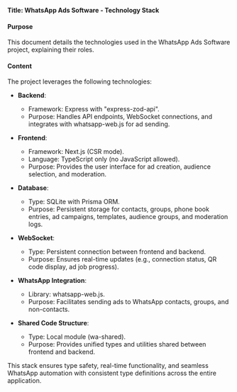 **Title: WhatsApp Ads Software - Technology Stack**

#### Purpose
This document details the technologies used in the WhatsApp Ads Software project, explaining their roles.

#### Content
The project leverages the following technologies:
- **Backend**: 
  - Framework: Express with "express-zod-api".
  - Purpose: Handles API endpoints, WebSocket connections, and integrates with whatsapp-web.js for ad sending.
- **Frontend**: 
  - Framework: Next.js (CSR mode).
  - Language: TypeScript only (no JavaScript allowed).
  - Purpose: Provides the user interface for ad creation, audience selection, and moderation.
- **Database**: 
  - Type: SQLite with Prisma ORM.
  - Purpose: Persistent storage for contacts, groups, phone book entries, ad campaigns, templates, audience groups, and moderation logs.
- **WebSocket**: 
  - Type: Persistent connection between frontend and backend.
  - Purpose: Ensures real-time updates (e.g., connection status, QR code display, ad job progress).
- **WhatsApp Integration**: 
  - Library: whatsapp-web.js.
  - Purpose: Facilitates sending ads to WhatsApp contacts, groups, and non-contacts.

- **Shared Code Structure**:
  - Type: Local module (wa-shared).
  - Purpose: Provides unified types and utilities shared between frontend and backend.

This stack ensures type safety, real-time functionality, and seamless WhatsApp automation with consistent type definitions across the entire application.
